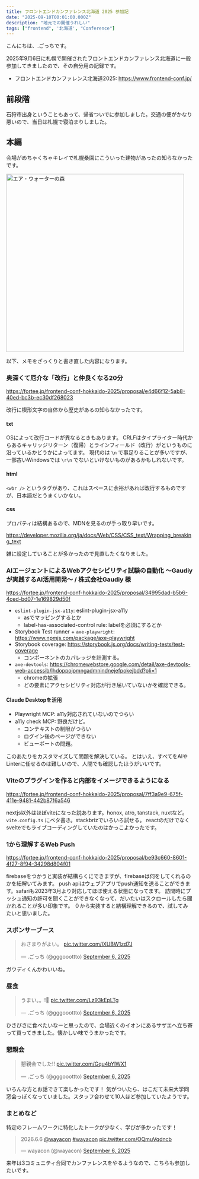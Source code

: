 ```yaml
---
title: フロントエンドカンファレンス北海道 2025 参加記
date: "2025-09-10T00:01:00.000Z"
description: "地元での開催うれしい"
tags: ["frontend", '北海道', "Conference"]
---
```


こんにちは、.ごっちです。

2025年9月6日に札幌で開催されたフロントエンドカンファレンス北海道に一般参加してきましたので、その自分用の記録です。

- フロントエンドカンファレンス北海道2025: https://www.frontend-conf.jp/

## 前段階

石狩市出身ということもあって、帰省ついでに参加しました。交通の便がかなり悪いので、当日は札幌で寝泊まりしました。

## 本編

会場がめちゃくちゃキレイで札幌桑園にこういった建物があったの知らなかったです。

<img width="480" alt="エア・ウォーターの森" src="/assets/images/posts/20250910-frontendo/air-water.jpg">

以下、メモをざっくりと書き直した内容になります。

### 奥深くて厄介な「改行」と仲良くなる20分

https://fortee.jp/frontend-conf-hokkaido-2025/proposal/e4d66f12-5ab8-40ed-bc3b-ec30df268023

改行に楔形文字の自体から歴史があるの知らなかったです。

#### txt

OSによって改行コードが異なるときもあります。
CRLFはタイプライター時代からあるキャリッジリターン（復帰）とラインフィールド（改行）がというものに沿っているかどうかによってます。
現代のは `\n` で事足りることが多いですが、一部古いWindowsでは `\r\n` でないといけないものがあるかもしれないです。

#### html

`<wbr />` というタグがあり、これはスペースに余裕があれば改行するものですが、日本語だとうまくいかない。

#### css

プロパティは結構あるので、MDNを見るのが手っ取り早いです。

https://developer.mozilla.org/ja/docs/Web/CSS/CSS_text/Wrapping_breaking_text

雑に設定していることが多かったので見直したくなりました。

### AIエージェントによるWebアクセシビリティ試験の自動化 〜Gaudiyが実践するAI活用開発〜 / 株式会社Gaudiy 様

https://fortee.jp/frontend-conf-hokkaido-2025/proposal/34995dad-b5b6-4ced-bd07-1e169829d50f

- `eslint-plugin-jsx-a11y`: eslint-plugin-jsx-a11y
  - asでマッピングするとか
  - label-has-associated-control rule: labelを必須にするとか
- Storybook Test runner + `axe-playwright`: https://www.npmjs.com/package/axe-playwright
- Storybook coverage: https://storybook.js.org/docs/writing-tests/test-coverage
  - コンポーネントのカバレッジを計測する。
- `axe-devtools`: https://chromewebstore.google.com/detail/axe-devtools-web-accessib/lhdoppojpmngadmnindnejefpokejbdd?pli=1
  - chromeの拡張
  - どの要素にアクセシビリティ対応が行き届いていないかを確認できる。

#### Claude Desktopを活用

- Playwright MCP: a11y対応されていないのでつらい
- a11y check MCP: 野良だけど。
  - コンテキストの制限がつらい
  - ログイン後のページができない
  - ビューポートの問題。

このあたりをカスタマイズして問題を解決している。
とはいえ、すべてをAIやLinterに任せるのは難しいので、人間でも確認したほうがいいです。

### Viteのプラグインを作ると内部をイメージできるようになる

https://fortee.jp/frontend-conf-hokkaido-2025/proposal/7ff3a9e9-675f-411e-9481-442b87f6a546

nextjs以外はほぼviteになった説あります。honox, atro, tanstack, nuxtなど。
`vite.config.ts` にベタ書き。stackbrizでいろいろ試せる。
reactのだけでなく svelteでもライブコーディングしていたのはかっこよかったです。

### 1から理解するWeb Push

https://fortee.jp/frontend-conf-hokkaido-2025/proposal/be93c660-8601-4f27-8f94-34298d804f01

firebaseをつかうと実装が結構らくにできますが、firebaseは何をしてくれるのかを紐解いてみます。
push apiはウェブアプリでpush通知を送ることができます。safariも2023年3月より対応してほぼ使える状態になってます。
訪問時にプッシュ通知の許可を聞くことができなくなって、だいたいはスクロールしたら聞かれることが多い印象です。
０から実装すると結構理解できるので、試してみたいと思いました。

### スポンサーブース

<blockquote class="twitter-tweet"><p lang="ja" dir="ltr">おさまりがよい。 <a href="https://t.co/lXUBW1zd7J">pic.twitter.com/lXUBW1zd7J</a></p>&mdash; .ごっち (@gggooottto) <a href="https://twitter.com/gggooottto/status/1964184336447516963?ref_src=twsrc%5Etfw">September 6, 2025</a></blockquote>

ガウディくんかわいいね。

### 昼食

<blockquote class="twitter-tweet"><p lang="ja" dir="ltr">うまい。。!🍙 <a href="https://t.co/Lz93kEpLTg">pic.twitter.com/Lz93kEpLTg</a></p>&mdash; .ごっち (@gggooottto) <a href="https://twitter.com/gggooottto/status/1964176059605438744?ref_src=twsrc%5Etfw">September 6, 2025</a></blockquote>

ひさびさに食べたいなーと思ったので、会場近くのイオンにあるサザエへ立ち寄って買ってきました。懐かしい味でうまかったです。

### 懇親会

<blockquote class="twitter-tweet"><p lang="ja" dir="ltr">懇親会でした!! <a href="https://t.co/Gqu4bYlWX1">pic.twitter.com/Gqu4bYlWX1</a></p>&mdash; .ごっち (@gggooottto) <a href="https://twitter.com/gggooottto/status/1964307171279344115?ref_src=twsrc%5Etfw">September 6, 2025</a></blockquote>

いろんな方とお話できて楽しかったです！
気がついたら、はこだて未来大学同窓会っぽくなっていました。スタッフ合わせて10人ほど参加していたようです。

### まとめなど

特定のフレームワークに特化したトークが少なく、学びが多かったです！

<blockquote class="twitter-tweet"><p lang="und" dir="ltr">2026.6.6 <a href="https://twitter.com/wayacon?ref_src=twsrc%5Etfw">@wayacon</a> <a href="https://twitter.com/hashtag/wayacon?src=hash&amp;ref_src=twsrc%5Etfw">#wayacon</a> <a href="https://t.co/OQmuVqdncb">pic.twitter.com/OQmuVqdncb</a></p>&mdash; wayacon (@wayacon) <a href="https://twitter.com/wayacon/status/1964282534763626802?ref_src=twsrc%5Etfw">September 6, 2025</a></blockquote>

来年は3コミュニティ合同でカンファレンスをやるようなので、こちらも参加したいです。
